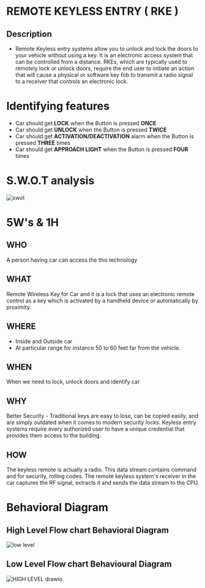 
# REMOTE KEYLESS ENTRY ( RKE )
## Description
- Remote Keyless entry systems allow you to unlock and lock the doors to your vehicle without using a key. It is an electronic access system that can be controlled from a distance. RKEs, which are typically used to remotely lock or unlock doors, require the end user to initiate an action that will cause a physical or software key fob to transmit a radio signal to a receiver that controls an electronic lock.

# Identifying features

- Car should get **LOCK** when the Button is pressed **ONCE**
- Car should get **UNLOCK** when the Button is pressed **TWICE**
- Car should get **ACTIVATION/DEACTIVATION** alarm when the Button is pressed **THREE** times
- Car should get **APPROACH LIGHT** when the Button is pressed **FOUR** times


# S.W.O.T analysis
![swot](https://user-images.githubusercontent.com/98817564/157737145-7f2770da-6dd0-4426-9f03-c9e32d54b407.png)

# 5W's & 1H

## WHO
 A person having car can access the this technology 
## **WHAT** 
Remote Wireless Key for Car and it is a lock that uses an electronic remote control as a key which is activated by a handheld device or automatically by proximity.
## **WHERE**
* Inside and Outside car
* At particular range for instance 50 to 60 feet far from the vehicle.
## **WHEN**
When we need to lock, unlock doors and identify car
## **WHY**
Better Security - Traditional keys are easy to lose, can be copied easily, and are simply outdated when it comes to modern security locks. Keyless entry systems require every authorized user to have a unique credential that provides them access to the building.

## **HOW**
The keyless remote is actually a radio. This data stream contains command and for security, rolling codes. The remote keyless system's receiver in the car captures the RF signal, extracts it and sends the data stream to the CPU.

# Behavioral Diagram
## High Level Flow chart Behavioral Diagram
![low level](https://user-images.githubusercontent.com/98817564/157818878-4d580ea3-fab1-4dad-900c-af83f2dbffa1.png)

## Low Level Flow chart Behavioural Diagram
![HIGH LEVEL  drawio](https://user-images.githubusercontent.com/98817564/157822701-c5716377-4a65-437d-ade6-eb3f290cb3ed.png)


